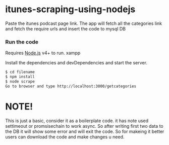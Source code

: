 # itunes-scraping-using-nodejs
Paste the itunes podcast page link. The app will fetch all the categories link and fetch the require urls and insert the code to mysql DB
 
### Run the code

Requires [Node.js](https://nodejs.org/) v4+ to run.
xampp

Install the dependencies and devDependencies and start the server.

```sh
$ cd filename
$ npm install 
$ node scrape
Go to browser and type http://localhost:3000/getcategories
```

# NOTE!
 This is just a basic, consider it as a boilerplate code. it has note used settimeout or promsisechain to work async. So after writing first two data to the DB it will show some error and will exit the code. So for makeing it better users can download the code and make changes u need.
